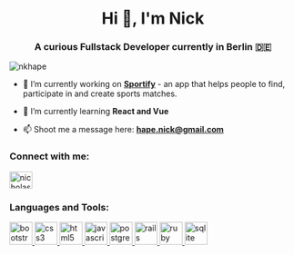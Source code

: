 <h1 align="center">Hi 👋, I'm Nick</h1>
<h3 align="center">A curious Fullstack Developer currently in Berlin 🇩🇪</h3>

<p align="left"> <img src="https://komarev.com/ghpvc/?username=nkhape&label=Profile%20views&color=0e75b6&style=flat" alt="nkhape" /> </p>

- 🔭 I’m currently working on [**Sportify**](https://github.com/nkhape/sportify490) - an app that helps people to find, participate in and create sports matches.

- 🌱 I’m currently learning **React and Vue**

- 📫 Shoot me a message here: **hape.nick@gmail.com**

<h3 align="left">Connect with me:</h3>
<p align="left">
<a href="https://linkedin.com/in/nicholashape" target="blank"><img align="center" src="https://cdn.jsdelivr.net/npm/simple-icons@3.0.1/icons/linkedin.svg" alt="nicholashape" height="30" width="40" /></a>
</p>

<h3 align="left">Languages and Tools:</h3>
<p align="left"> <a href="https://getbootstrap.com" target="_blank"> <img src="https://devicons.github.io/devicon/devicon.git/icons/bootstrap/bootstrap-plain.svg" alt="bootstrap" width="40" height="40"/> </a> <a href="https://www.w3schools.com/css/" target="_blank"> <img src="https://devicons.github.io/devicon/devicon.git/icons/css3/css3-original-wordmark.svg" alt="css3" width="40" height="40"/> </a> <a href="https://www.w3.org/html/" target="_blank"> <img src="https://devicons.github.io/devicon/devicon.git/icons/html5/html5-original-wordmark.svg" alt="html5" width="40" height="40"/> </a> <a href="https://developer.mozilla.org/en-US/docs/Web/JavaScript" target="_blank"> <img src="https://devicons.github.io/devicon/devicon.git/icons/javascript/javascript-original.svg" alt="javascript" width="40" height="40"/> </a> <a href="https://www.postgresql.org" target="_blank"> <img src="https://devicons.github.io/devicon/devicon.git/icons/postgresql/postgresql-original-wordmark.svg" alt="postgresql" width="40" height="40"/> </a> <a href="https://rubyonrails.org" target="_blank"> <img src="https://devicons.github.io/devicon/devicon.git/icons/rails/rails-original-wordmark.svg" alt="rails" width="40" height="40"/> </a> <a href="https://www.ruby-lang.org/en/" target="_blank"> <img src="https://devicons.github.io/devicon/devicon.git/icons/ruby/ruby-original-wordmark.svg" alt="ruby" width="40" height="40"/> </a> <a href="https://www.sqlite.org/" target="_blank"> <img src="https://www.vectorlogo.zone/logos/sqlite/sqlite-icon.svg" alt="sqlite" width="40" height="40"/> </a> </p>
